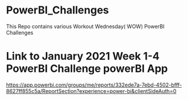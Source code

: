 # PowerBI_Challenges
This Repo contains various Workout Wednesday( WOW) PowerBI Challenges 
# Link to January 2021 Week 1-4 PowerBI Challenge powerBI App
https://app.powerbi.com/groups/me/reports/332ede7a-7ebd-4502-bfff-8627ff855c5a/ReportSection?experience=power-bi&clientSideAuth=0
